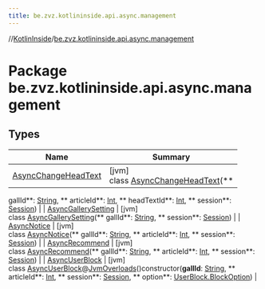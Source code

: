 ```yaml
---
title: be.zvz.kotlininside.api.async.management
---
```

//[KotlinInside](../../index.html)/[be.zvz.kotlininside.api.async.management](index.html)



# Package be.zvz.kotlininside.api.async.management

## Types

| Name | Summary |
|---|---|
| [AsyncChangeHeadText](-async-change-head-text/index.html) | [jvm]<br>class [AsyncChangeHeadText](-async-change-head-text/index.html)(**
gallId**: [String](https://kotlinlang.org/api/latest/jvm/stdlib/kotlin/-string/index.html), **
articleId**: [Int](https://kotlinlang.org/api/latest/jvm/stdlib/kotlin/-int/index.html), **
headTextId**: [Int](https://kotlinlang.org/api/latest/jvm/stdlib/kotlin/-int/index.html), **
session**: [Session](../be.zvz.kotlininside.session/-session/index.html)) |
| [AsyncGallerySetting](-async-gallery-setting/index.html) | [jvm]<br>class [AsyncGallerySetting](-async-gallery-setting/index.html)(**
gallId**: [String](https://kotlinlang.org/api/latest/jvm/stdlib/kotlin/-string/index.html), **
session**: [Session](../be.zvz.kotlininside.session/-session/index.html)) |
| [AsyncNotice](-async-notice/index.html) | [jvm]<br>class [AsyncNotice](-async-notice/index.html)(**
gallId**: [String](https://kotlinlang.org/api/latest/jvm/stdlib/kotlin/-string/index.html), **
articleId**: [Int](https://kotlinlang.org/api/latest/jvm/stdlib/kotlin/-int/index.html), **
session**: [Session](../be.zvz.kotlininside.session/-session/index.html)) |
| [AsyncRecommend](-async-recommend/index.html) | [jvm]<br>class [AsyncRecommend](-async-recommend/index.html)(**
gallId**: [String](https://kotlinlang.org/api/latest/jvm/stdlib/kotlin/-string/index.html), **
articleId**: [Int](https://kotlinlang.org/api/latest/jvm/stdlib/kotlin/-int/index.html), **
session**: [Session](../be.zvz.kotlininside.session/-session/index.html)) |
| [AsyncUserBlock](-async-user-block/index.html) | [jvm]<br>class [AsyncUserBlock](-async-user-block/index.html)@[JvmOverloads](https://kotlinlang.org/api/latest/jvm/stdlib/kotlin.jvm/-jvm-overloads/index.html)()constructor(**gallId**: [String](https://kotlinlang.org/api/latest/jvm/stdlib/kotlin/-string/index.html), **
articleId**: [Int](https://kotlinlang.org/api/latest/jvm/stdlib/kotlin/-int/index.html), **
session**: [Session](../be.zvz.kotlininside.session/-session/index.html), **
option**: [UserBlock.BlockOption](../be.zvz.kotlininside.api.management/-user-block/-block-option/index.html)) |

